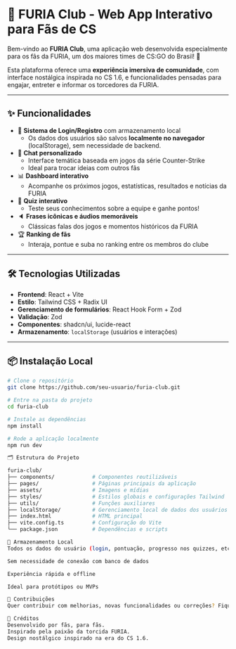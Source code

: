 # 🦍 FURIA Club - Web App Interativo para Fãs de CS

Bem-vindo ao **FURIA Club**, uma aplicação web desenvolvida especialmente para os fãs da FURIA, um dos maiores times de CS:GO do Brasil! 🎯

Esta plataforma oferece uma **experiência imersiva de comunidade**, com interface nostálgica inspirada no CS 1.6, e funcionalidades pensadas para engajar, entreter e informar os torcedores da FURIA.

---

## ✨ Funcionalidades

- 🔐 **Sistema de Login/Registro** com armazenamento local
  - Os dados dos usuários são salvos **localmente no navegador** (localStorage), sem necessidade de backend.
- 💬 **Chat personalizado**
  - Interface temática baseada em jogos da série Counter-Strike
  - Ideal para trocar ideias com outros fãs
- 📊 **Dashboard interativo**
  - Acompanhe os próximos jogos, estatísticas, resultados e notícias da FURIA
- 🧠 **Quiz interativo**
  - Teste seus conhecimentos sobre a equipe e ganhe pontos!
- 🔈 **Frases icônicas e áudios memoráveis**
  - Clássicas falas dos jogos e momentos históricos da FURIA
- 🏆 **Ranking de fãs**
  - Interaja, pontue e suba no ranking entre os membros do clube

---

## 🛠️ Tecnologias Utilizadas

- **Frontend**: React + Vite
- **Estilo**: Tailwind CSS + Radix UI
- **Gerenciamento de formulários**: React Hook Form + Zod
- **Validação**: Zod
- **Componentes**: shadcn/ui, lucide-react
- **Armazenamento**: `localStorage` (usuários e interações)

---

## 📦 Instalação Local

```bash
# Clone o repositório
git clone https://github.com/seu-usuario/furia-club.git

# Entre na pasta do projeto
cd furia-club

# Instale as dependências
npm install

# Rode a aplicação localmente
npm run dev

🗂️ Estrutura do Projeto

furia-club/
├── components/            # Componentes reutilizáveis
├── pages/                 # Páginas principais da aplicação
├── assets/                # Imagens e mídias
├── styles/                # Estilos globais e configurações Tailwind
├── utils/                 # Funções auxiliares
├── localStorage/          # Gerenciamento local de dados dos usuários
├── index.html             # HTML principal
├── vite.config.ts         # Configuração do Vite
└── package.json           # Dependências e scripts

💾 Armazenamento Local
Todos os dados do usuário (login, pontuação, progresso nos quizzes, etc.) são salvos no localStorage do navegador. Isso significa:

Sem necessidade de conexão com banco de dados

Experiência rápida e offline

Ideal para protótipos ou MVPs

🙌 Contribuições
Quer contribuir com melhorias, novas funcionalidades ou correções? Fique à vontade para abrir uma issue ou fazer um pull request! 💻

📢 Créditos
Desenvolvido por fãs, para fãs.
Inspirado pela paixão da torcida FURIA.
Design nostálgico inspirado na era do CS 1.6.